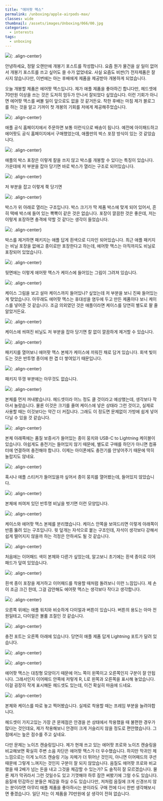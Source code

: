 ```yaml
---
title: "에어팟 맥스"
permalink: /unboxing/apple-airpods-max/
classes: wide
thumbnail: /assets/images/Unboxing/066/00.jpg
categories:
  - interests
tags:
  - unboxing
---
```


![](/assets/images/Unboxing/066/00.jpg){: .align-center}

안녕하세요, 정말 오랜만에 개봉기 포스트를 작성합니다. 요즘 뭔가 물건을 살 일이 없어서 개봉기 포스트를 쓰고 싶어도 쓸 수가 없었네요. 사실 요즘도 비싼(?) 전자제품은 잘 사지 않습니다만, 이번에는 아는 후배에게 제품을 제공받아 개봉하게 되었습니다.

오늘 개봉할 제품은 에어팟 맥스입니다. 제가 애플 제품을 좋아하긴 합니다만, 헤드셋에 70만원 이상을 쓰는 것은 도저히 엄두가 안나서 잘되었다 싶었습니다. 이런 기회가 아니면 에어팟 맥스를 써볼 일이 앞으로도 없을 것 같거든요. 착한 후배는 마침 제가 블로그를 하는 것을 알고 기꺼이 첫 개봉의 기회를 저에게 제공해주었습니다.

![](/assets/images/Unboxing/066/01.jpg){: .align-center}

애플 공식 홈페이지에서 주문하면 보통 이런식으로 배송이 됩니다. 예전에 아이패드하고 에어팟도 공식 홈페이지에서 구매했었는데, 애플만의 박스 포장 방식이 있는 것 같았습니다.

![](/assets/images/Unboxing/066/02.jpg){: .align-center}

애플의 박스 포장은 이렇게 칼을 쓰지 않고 박스를 개봉할 수 있다는 특징이 있습니다. 가운데에 저 부분을 잡아 당기면 바로 박스가 열리는 구조로 되어있습니다.

![](/assets/images/Unboxing/066/03.jpg){: .align-center}

저 부분을 잡고 이렇게 쭉 당기면

![](/assets/images/Unboxing/066/04.jpg){: .align-center}

박스가 위 아래로 열리는 구조입니다. 박스 크기가 딱 제품 박스에 맞게 되어 있어서, 흔히 택배 박스에 들어 있는 뽁뽁이 같은 것은 없습니다. 포장이 깔끔한 것은 좋은데, 저는 이렇게 포장하면 충격에 약할 것 같다는 생각이 들었습니다.

![](/assets/images/Unboxing/066/05.jpg){: .align-center}

박스를 제거하면 패키지는 애플 답게 흰색으로 디자인 되어있습니다. 최근 애플 패키지는 비닐 포장을 없애고 종이로만 포장한다고 하는데, 에어팟 맥스는 아직까지도 비닐로 포장되어 있었습니다.

![](/assets/images/Unboxing/066/06.jpg){: .align-center}

뒷면에는 이렇게 에어팟 맥스가 케이스에 들어있는 그림이 그려져 있습니다.

![](/assets/images/Unboxing/066/07.jpg){: .align-center}

케이스 그림을 보고 설마 케이스까지 들어있나? 싶었는데 저 부분을 보니 진짜 들어있는게 맞았습니다. 아무래도 에어팟 맥스는 휴대성을 염두에 두고 만든 제품이다 보니 케이스를 넣어준 것 같습니다. 조금 의외였던 것은 애플이라면 케이스를 당연히 별도로 팔 줄 알았거든요.

![](/assets/images/Unboxing/066/08.jpg){: .align-center}

케이스에 씌여진 비닐도 저 부분을 잡아 당기면 칼 없이 깔끔하게 제거할 수 있습니다.

![](/assets/images/Unboxing/066/09.jpg){: .align-center}

패키지를 열어보니 에어팟 맥스 본체가 케이스에 끼워진 채로 담겨 있습니다. 회색 빛이 도는 것은 반투명 종이에 한 겹 더 쌓여있기 때문입니다.

![](/assets/images/Unboxing/066/10.jpg){: .align-center}

패키지 뚜껑 부분에는 아무것도 없습니다.

![](/assets/images/Unboxing/066/11.jpg){: .align-center}

본체를 먼저 꺼내봤습니다. 헤드셋이라 어느 정도 클 것이라고 예상했는데, 생각보다 작아서 놀랐습니다. 물론 이것은 크기를 줄여 케이스에 넣은 상태라 그런 것이고, 실제로 사용할 때는 이것보다는 약간 더 커집니다. 그래도 이 정도면 문제없이 가방에 쉽게 넣어다닐 수 있을 것 같습니다.

![](/assets/images/Unboxing/066/12.jpg){: .align-center}

본체 아래쪽에는 품질 보증서가 들어있는 종이 뭉치와 USB-C to Lightning 케이블이 있습니다. 아쉽게도 충전기는 들어있지 않기 때문에, 별도로 구매를 하던가 아니면 컴퓨터에 연결하여 충전해야 합니다. 이제는 아이폰에도 충전기를 안넣어주기 때문에 딱히 놀랍지도 않네요.

![](/assets/images/Unboxing/066/13.jpg){: .align-center}

혹시나 애플 스티커가 들어있을까 싶어서 종이 뭉치를 열어봤는데, 들어있지 않았습니다.

![](/assets/images/Unboxing/066/14.jpg){: .align-center}

본체에 씌여져 있던 반투명 비닐을 벗기면 이런 모양입니다.

![](/assets/images/Unboxing/066/15.jpg){: .align-center}

케이스와 에어팟 맥스 본체를 분리했습니다. 케이스 안쪽을 보여드리면 이렇게 아래쪽이 반쯤 뚫려 있는 구조입니다. 윗 덮개는 자석으로 붙는 구조인데, 자석이 생각보다 강해서 쉽게 떨어지지 않을까 하는 걱정은 안하셔도 될 것 같습니다.

![](/assets/images/Unboxing/066/16.jpg){: .align-center}

처음에는 이어패드 색이 본체와 다른가 싶었는데, 알고보니 초기에는 흰색 종이로 이어패드가 덮여 있었습니다.

![](/assets/images/Unboxing/066/17.jpg){: .align-center}

흰색 종이 포장을 제거하고 이어패드를 착용할 때처럼 돌려보니 이런 느낌입니다. 제 손이 조금 크긴 한데, 그걸 감안해도 에어팟 맥스는 생각보다 작다고 생각합니다.

![](/assets/images/Unboxing/066/18.jpg){: .align-center}

오른쪽 위에는 애플 워치와 비슷하게 다이얼과 버튼이 있습니다. 버튼의 용도는 아마 전원일테고, 다이얼은 볼륨 조절인 것 같습니다.

![](/assets/images/Unboxing/066/19.jpg){: .align-center}

충전 포트는 오른쪽 아래에 있습니다. 당연히 애플 제품 답게 Lightning 포트가 달려 있습니다.

![](/assets/images/Unboxing/066/20.jpg){: .align-center}

![](/assets/images/Unboxing/066/21.jpg){: .align-center}

에어팟 맥스는 대칭형 모양이기 때문에 어느 쪽이 왼쪽이고 오른쪽인지 구분이 잘 안됩니다. 그래서인지 이어패드 안쪽에 저렇게 R, L로 왼쪽과 오른쪽을 표시해 놓았습니다. 이걸 굉장히 작게 표시해둔 헤드셋도 있는데, 이건 확실히 마음에 드네요.

![](/assets/images/Unboxing/066/22.jpg){: .align-center}

본체와 케이스를 따로 놓고 찍어봤습니다. 실제로 착용할 때는 프레임 부분을 늘려야합니다.

헤드셋이 가지고있는 가장 큰 문제점은 안경을 쓴 상태에서 착용했을 때 불편한 경우가 많다는 것인데요, 제가 착용해보니 안경이 크게 거슬리지 않을 정도로 편안했습니다. 그 점에서는 높은 점수를 주고 싶네요.

다만 문제는 노이즈 캔슬링입니다. 제가 현재 쓰고 있는 에어팟 프로와 노이즈 캔슬링을 비교해보면 확실히 주변 소음 차단은 에어팟 맥스가 더 우수했습니다. 하지만 막귀인 제 느낌으로는 이게 노이즈 캔슬링 기능 자체가 더 뛰어난 것인지, 아니면 이어패드의 쿠션때문에 그렇게 느껴지는 것인지 구분이 잘 되지 않았습니다. 음질도 에어팟 프로와 비교했을 때 2배가 넘는 돈을 내고 그것을 체감할 수 있는가? 도 솔직히 잘 모르겠습니다. 물론 제가 막귀라서 그런 것일수도 있고 기껏해야 하루 잠깐 써봤기에 그럴 수도 있습니다. 음질에 민감하신 분들은 체감을 하실 수도 있습니다만, 저처럼 음질에 크게 신경쓰지 않는 분이라면 아무리 애플 제품을 좋아하시는 분이라도 구매 전에 다시 한번 생각해보시면 좋겠습니다. 일단 저는 이 제품을 70만원에 살 생각이 전혀 없습니다.